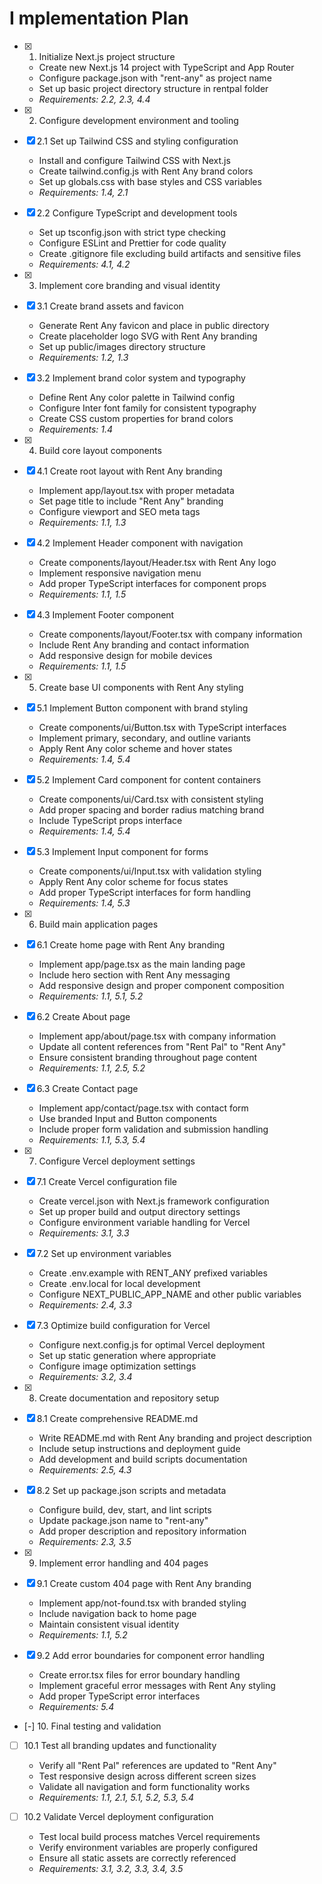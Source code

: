 # I mplementation Plan

- [x] 1. Initialize Next.js project structure





  - Create new Next.js 14 project with TypeScript and App Router
  - Configure package.json with "rent-any" as project name
  - Set up basic project directory structure in rentpal folder
  - _Requirements: 2.2, 2.3, 4.4_

- [x] 2. Configure development environment and tooling





- [x] 2.1 Set up Tailwind CSS and styling configuration


  - Install and configure Tailwind CSS with Next.js
  - Create tailwind.config.js with Rent Any brand colors
  - Set up globals.css with base styles and CSS variables
  - _Requirements: 1.4, 2.1_

- [x] 2.2 Configure TypeScript and development tools


  - Set up tsconfig.json with strict type checking
  - Configure ESLint and Prettier for code quality
  - Create .gitignore file excluding build artifacts and sensitive files
  - _Requirements: 4.1, 4.2_

- [x] 3. Implement core branding and visual identity




- [x] 3.1 Create brand assets and favicon


  - Generate Rent Any favicon and place in public directory
  - Create placeholder logo SVG with Rent Any branding
  - Set up public/images directory structure
  - _Requirements: 1.2, 1.3_

- [x] 3.2 Implement brand color system and typography


  - Define Rent Any color palette in Tailwind config
  - Configure Inter font family for consistent typography
  - Create CSS custom properties for brand colors
  - _Requirements: 1.4_

- [x] 4. Build core layout components





- [x] 4.1 Create root layout with Rent Any branding


  - Implement app/layout.tsx with proper metadata
  - Set page title to include "Rent Any" branding
  - Configure viewport and SEO meta tags
  - _Requirements: 1.1, 1.3_

- [x] 4.2 Implement Header component with navigation


  - Create components/layout/Header.tsx with Rent Any logo
  - Implement responsive navigation menu
  - Add proper TypeScript interfaces for component props
  - _Requirements: 1.1, 1.5_

- [x] 4.3 Implement Footer component


  - Create components/layout/Footer.tsx with company information
  - Include Rent Any branding and contact information
  - Add responsive design for mobile devices
  - _Requirements: 1.1, 1.5_

- [x] 5. Create base UI components with Rent Any styling





- [x] 5.1 Implement Button component with brand styling


  - Create components/ui/Button.tsx with TypeScript interfaces
  - Implement primary, secondary, and outline variants
  - Apply Rent Any color scheme and hover states
  - _Requirements: 1.4, 5.4_

- [x] 5.2 Implement Card component for content containers


  - Create components/ui/Card.tsx with consistent styling
  - Add proper spacing and border radius matching brand
  - Include TypeScript props interface
  - _Requirements: 1.4, 5.4_

- [x] 5.3 Implement Input component for forms


  - Create components/ui/Input.tsx with validation styling
  - Apply Rent Any color scheme for focus states
  - Add proper TypeScript interfaces for form handling
  - _Requirements: 1.4, 5.3_

- [x] 6. Build main application pages





- [x] 6.1 Create home page with Rent Any branding


  - Implement app/page.tsx as the main landing page
  - Include hero section with Rent Any messaging
  - Add responsive design and proper component composition
  - _Requirements: 1.1, 5.1, 5.2_

- [x] 6.2 Create About page


  - Implement app/about/page.tsx with company information
  - Update all content references from "Rent Pal" to "Rent Any"
  - Ensure consistent branding throughout page content
  - _Requirements: 1.1, 2.5, 5.2_

- [x] 6.3 Create Contact page


  - Implement app/contact/page.tsx with contact form
  - Use branded Input and Button components
  - Include proper form validation and submission handling
  - _Requirements: 1.1, 5.3, 5.4_

- [x] 7. Configure Vercel deployment settings




- [x] 7.1 Create Vercel configuration file


  - Create vercel.json with Next.js framework configuration
  - Set up proper build and output directory settings
  - Configure environment variable handling for Vercel
  - _Requirements: 3.1, 3.3_

- [x] 7.2 Set up environment variables


  - Create .env.example with RENT_ANY prefixed variables
  - Create .env.local for local development
  - Configure NEXT_PUBLIC_APP_NAME and other public variables
  - _Requirements: 2.4, 3.3_

- [x] 7.3 Optimize build configuration for Vercel


  - Configure next.config.js for optimal Vercel deployment
  - Set up static generation where appropriate
  - Configure image optimization settings
  - _Requirements: 3.2, 3.4_

- [x] 8. Create documentation and repository setup





- [x] 8.1 Create comprehensive README.md


  - Write README.md with Rent Any branding and project description
  - Include setup instructions and deployment guide
  - Add development and build scripts documentation
  - _Requirements: 2.5, 4.3_

- [x] 8.2 Set up package.json scripts and metadata


  - Configure build, dev, start, and lint scripts
  - Update package.json name to "rent-any"
  - Add proper description and repository information
  - _Requirements: 2.3, 3.5_

- [x] 9. Implement error handling and 404 pages





- [x] 9.1 Create custom 404 page with Rent Any branding


  - Implement app/not-found.tsx with branded styling
  - Include navigation back to home page
  - Maintain consistent visual identity
  - _Requirements: 1.1, 5.2_

- [x] 9.2 Add error boundaries for component error handling


  - Create error.tsx files for error boundary handling
  - Implement graceful error messages with Rent Any styling
  - Add proper TypeScript error interfaces
  - _Requirements: 5.4_

- [-] 10. Final testing and validation


- [ ] 10.1 Test all branding updates and functionality


  - Verify all "Rent Pal" references are updated to "Rent Any"
  - Test responsive design across different screen sizes
  - Validate all navigation and form functionality works
  - _Requirements: 1.1, 2.1, 5.1, 5.2, 5.3, 5.4_

- [ ] 10.2 Validate Vercel deployment configuration
  - Test local build process matches Vercel requirements
  - Verify environment variables are properly configured
  - Ensure all static assets are correctly referenced
  - _Requirements: 3.1, 3.2, 3.3, 3.4, 3.5_